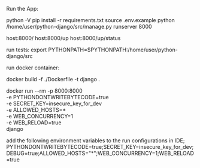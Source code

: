 Run the App:

python -V
pip install -r requirements.txt
source .env.example
python /home/user/python-django/src/manage.py runserver 8000

host:8000/
host:8000/up
host:8000/up/status


run tests:
export PYTHONPATH=$PYTHONPATH:/home/user/python-django/src


run docker container:

docker build -f ./Dockerfile -t django .

docker run --rm -p 8000:8000 \
  -e PYTHONDONTWRITEBYTECODE=true \
  -e SECRET_KEY=insecure_key_for_dev \
  -e ALLOWED_HOSTS=* \
  -e WEB_CONCURRENCY=1 \
  -e WEB_RELOAD=true \
  django

add the following environment variables to the run configurations in IDE;
PYTHONDONTWRITEBYTECODE=true;SECRET_KEY=insecure_key_for_dev;DEBUG=true;ALLOWED_HOSTS="*";WEB_CONCURRENCY=1;WEB_RELOAD=true